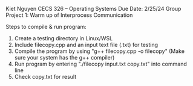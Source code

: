Kiet Nguyen
CECS 326 – Operating Systems 
Due Date: 2/25/24
Group Project 1: Warm up of Interprocess Communication

Steps to compile & run program:
1. Create a testing directory in Linux/WSL
2. Include filecopy.cpp and an input text file (.txt) for testing
3. Compile the program by using "g++ filecopy.cpp -o filecopy" (Make sure your system has the g++ compiler)
4. Run program by entering "./filecopy input.txt copy.txt" into command line
5. Check copy.txt for result